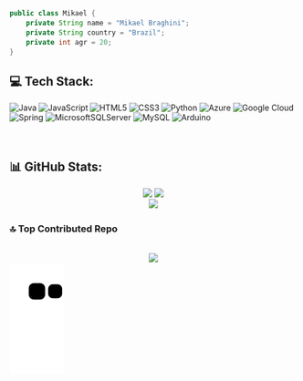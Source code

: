 ```java
public class Mikael {
    private String name = "Mikael Braghini";
    private String country = "Brazil";
    private int agr = 20;
}
```

## 💻 Tech Stack:
![Java](https://img.shields.io/badge/java-%23ED8B00.svg?style=flat-square&logo=java&logoColor=white) ![JavaScript](https://img.shields.io/badge/javascript-%23323330.svg?style=flat-square&logo=javascript&logoColor=%23F7DF1E) ![HTML5](https://img.shields.io/badge/html5-%23E34F26.svg?style=flat-square&logo=html5&logoColor=white) ![CSS3](https://img.shields.io/badge/css3-%231572B6.svg?style=flat-square&logo=css3&logoColor=white) ![Python](https://img.shields.io/badge/python-3670A0?style=flat-square&logo=python&logoColor=ffdd54) ![Azure](https://img.shields.io/badge/azure-%230072C6.svg?style=flat-square&logo=azure-devops&logoColor=white) ![Google Cloud](https://img.shields.io/badge/Google%20Cloud-%234285F4.svg?style=flat-square&logo=google-cloud&logoColor=white) ![Spring](https://img.shields.io/badge/spring-%236DB33F.svg?style=flat-square&logo=spring&logoColor=white) ![MicrosoftSQLServer](https://img.shields.io/badge/Microsoft%20SQL%20Sever-CC2927?style=flat-square&logo=microsoft%20sql%20server&logoColor=white) ![MySQL](https://img.shields.io/badge/mysql-%2300f.svg?style=flat-square&logo=mysql&logoColor=white) ![Arduino](https://img.shields.io/badge/-Arduino-00979D?style=flat-square&logo=Arduino&logoColor=white)</br></br></br>



## 📊 GitHub Stats:
<div align=center>
    <img width=400 src=https://github-readme-stats.vercel.app/api?username=mikaelbraghini&theme=omni&hide_border=false&include_all_commits=false&count_private=true>
    <img width=440 src=https://github-readme-streak-stats.herokuapp.com/?user=mikaelbraghini&theme=omni&hide_border=false>
</div>

<div align=center>
    <img src=https://github-readme-stats.vercel.app/api/top-langs/?username=mikaelbraghini&theme=omni&hide_border=false&include_all_commits=false&count_private=true&layout=compact>
</div>

### 🔝 Top Contributed Repo
</br>
<div align=center>
    <img src=https://github-contributor-stats.vercel.app/api?username=mikaelbraghini&limit=5&theme=radical&combine_all_yearly_contributions=true>
</div>

<picture align="center">
  <source media="(prefers-color-scheme: dark)" srcset="https://raw.githubusercontent.com/MikaelBraghini/MikaelBraghini/output/github-contribution-grid-snake-dark.svg" />
  <source media="(prefers-color-scheme: light)" srcset="https://raw.githubusercontent.com/MikaelBraghini/MikaelBraghini/output/github-contribution-grid-snake.svg" />
  <img alt="github-snake" src="https://raw.githubusercontent.com/MikaelBraghini/MikaelBraghini/output/github-contribution-grid-snake.svg" />
</picture>
